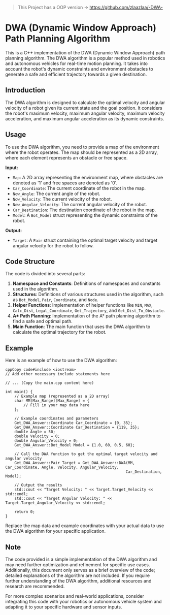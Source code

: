 > This Project has a OOP version -> https://github.com/zlaazlaa/-DWA-
# DWA (Dynamic Window Approach) Path Planning Algorithm

This is a C++ implementation of the DWA (Dynamic Window Approach) path planning algorithm. The DWA algorithm is a popular method used in robotics and autonomous vehicles for real-time motion planning. It takes into account the robot's dynamic constraints and environment obstacles to generate a safe and efficient trajectory towards a given destination.

## Introduction

The DWA algorithm is designed to calculate the optimal velocity and angular velocity of a robot given its current state and the goal position. It considers the robot's maximum velocity, maximum angular velocity, maximum velocity acceleration, and maximum angular acceleration as its dynamic constraints.

## Usage

To use the DWA algorithm, you need to provide a map of the environment where the robot operates. The map should be represented as a 2D array, where each element represents an obstacle or free space.

**Input:**

- `Map`: A 2D array representing the environment map, where obstacles are denoted as '1' and free spaces are denoted as '0'.
- `Car_Coordinate`: The current coordinate of the robot in the map.
- `Now_Angle`: The current angle of the robot.
- `Now_Velocity`: The current velocity of the robot.
- `Now_Angular_Velocity`: The current angular velocity of the robot.
- `Car_Destination`: The destination coordinate of the robot in the map.
- `Model`: A `Bot_Model` struct representing the dynamic constraints of the robot.

**Output:**

- `Target`: A `Pair` struct containing the optimal target velocity and target angular velocity for the robot to follow.

## Code Structure

The code is divided into several parts:

1. **Namespace and Constants**: Definitions of namespaces and constants used in the algorithm.
2. **Structures**: Definitions of various structures used in the algorithm, such as `Bot_Model`, `Pair`, `Coordinate`, and `Node`.
3. **Helper Functions**: Implementation of helper functions like `MIN`, `MAX`, `Calc_Dist`, `Legal_Coordinate`, `Get_Trajectory`, and `Get_Dist_To_Obstacle`.
4. **A\* Path Planning**: Implementation of the A* path planning algorithm to find a safe and optimal path.
5. **Main Function**: The main function that uses the DWA algorithm to calculate the optimal trajectory for the robot.

## Example

Here is an example of how to use the DWA algorithm:

```
cppCopy code#include <iostream>
// Add other necessary include statements here

// ... (Copy the main.cpp content here)

int main() {
    // Example map (represented as a 2D array)
    char MM[Max_Range][Max_Range] = {
        // Fill in your map data here
    };

    // Example coordinates and parameters
    Get_DWA_Answer::Coordinate Car_Coordinate = {0, 35};
    Get_DWA_Answer::Coordinate Car_Destination = {119, 35};
    double Angle = 50;
    double Velocity = 0;
    double Angular_Velocity = 0;
    Get_DWA_Answer::Bot_Model Model = {1.0, 60, 0.5, 60};

    // Call the DWA function to get the optimal target velocity and angular velocity
    Get_DWA_Answer::Pair Target = Get_DWA_Answer::DWA(MM, Car_Coordinate, Angle, Velocity, Angular_Velocity,
                                                     Car_Destination, Model);

    // Output the results
    std::cout << "Target Velocity: " << Target.Target_Velocity << std::endl;
    std::cout << "Target Angular Velocity: " << Target.Target_Angular_Velocity << std::endl;

    return 0;
}
```

Replace the map data and example coordinates with your actual data to use the DWA algorithm for your specific application.

## Note

The code provided is a simple implementation of the DWA algorithm and may need further optimization and refinement for specific use cases. Additionally, this document only serves as a brief overview of the code; detailed explanations of the algorithm are not included. If you require further understanding of the DWA algorithm, additional resources and research are recommended.

For more complex scenarios and real-world applications, consider integrating this code with your robotics or autonomous vehicle system and adapting it to your specific hardware and sensor inputs.
